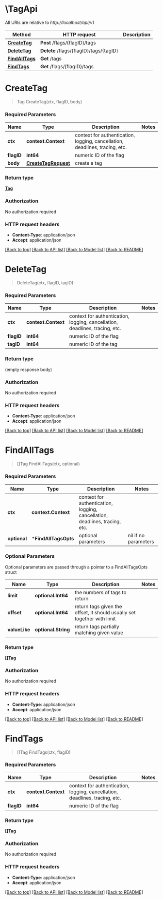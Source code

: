 # \TagApi

All URIs are relative to *http://localhost/api/v1*

Method | HTTP request | Description
------------- | ------------- | -------------
[**CreateTag**](TagApi.md#CreateTag) | **Post** /flags/{flagID}/tags | 
[**DeleteTag**](TagApi.md#DeleteTag) | **Delete** /flags/{flagID}/tags/{tagID} | 
[**FindAllTags**](TagApi.md#FindAllTags) | **Get** /tags | 
[**FindTags**](TagApi.md#FindTags) | **Get** /flags/{flagID}/tags | 


# **CreateTag**
> Tag CreateTag(ctx, flagID, body)


### Required Parameters

Name | Type | Description  | Notes
------------- | ------------- | ------------- | -------------
 **ctx** | **context.Context** | context for authentication, logging, cancellation, deadlines, tracing, etc.
  **flagID** | **int64**| numeric ID of the flag | 
  **body** | [**CreateTagRequest**](CreateTagRequest.md)| create a tag | 

### Return type

[**Tag**](tag.md)

### Authorization

No authorization required

### HTTP request headers

 - **Content-Type**: application/json
 - **Accept**: application/json

[[Back to top]](#) [[Back to API list]](../README.md#documentation-for-api-endpoints) [[Back to Model list]](../README.md#documentation-for-models) [[Back to README]](../README.md)

# **DeleteTag**
> DeleteTag(ctx, flagID, tagID)


### Required Parameters

Name | Type | Description  | Notes
------------- | ------------- | ------------- | -------------
 **ctx** | **context.Context** | context for authentication, logging, cancellation, deadlines, tracing, etc.
  **flagID** | **int64**| numeric ID of the flag | 
  **tagID** | **int64**| numeric ID of the tag | 

### Return type

 (empty response body)

### Authorization

No authorization required

### HTTP request headers

 - **Content-Type**: application/json
 - **Accept**: application/json

[[Back to top]](#) [[Back to API list]](../README.md#documentation-for-api-endpoints) [[Back to Model list]](../README.md#documentation-for-models) [[Back to README]](../README.md)

# **FindAllTags**
> []Tag FindAllTags(ctx, optional)


### Required Parameters

Name | Type | Description  | Notes
------------- | ------------- | ------------- | -------------
 **ctx** | **context.Context** | context for authentication, logging, cancellation, deadlines, tracing, etc.
 **optional** | ***FindAllTagsOpts** | optional parameters | nil if no parameters

### Optional Parameters
Optional parameters are passed through a pointer to a FindAllTagsOpts struct

Name | Type | Description  | Notes
------------- | ------------- | ------------- | -------------
 **limit** | **optional.Int64**| the numbers of tags to return | 
 **offset** | **optional.Int64**| return tags given the offset, it should usually set together with limit | 
 **valueLike** | **optional.String**| return tags partially matching given value | 

### Return type

[**[]Tag**](tag.md)

### Authorization

No authorization required

### HTTP request headers

 - **Content-Type**: application/json
 - **Accept**: application/json

[[Back to top]](#) [[Back to API list]](../README.md#documentation-for-api-endpoints) [[Back to Model list]](../README.md#documentation-for-models) [[Back to README]](../README.md)

# **FindTags**
> []Tag FindTags(ctx, flagID)


### Required Parameters

Name | Type | Description  | Notes
------------- | ------------- | ------------- | -------------
 **ctx** | **context.Context** | context for authentication, logging, cancellation, deadlines, tracing, etc.
  **flagID** | **int64**| numeric ID of the flag | 

### Return type

[**[]Tag**](tag.md)

### Authorization

No authorization required

### HTTP request headers

 - **Content-Type**: application/json
 - **Accept**: application/json

[[Back to top]](#) [[Back to API list]](../README.md#documentation-for-api-endpoints) [[Back to Model list]](../README.md#documentation-for-models) [[Back to README]](../README.md)

